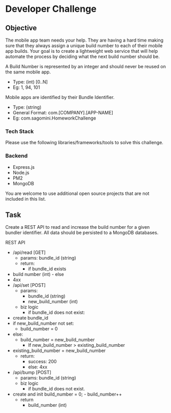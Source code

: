 # Developer Challenge

## Objective

The mobile app team needs your help. They are having a hard time making sure that they always assign a unique build number to each of their mobile app builds.
Your goal is to create a lightweight web service that will help automate the process by deciding what the next build number should be.

A Build Number is represented by an integer and should never be reused on the same mobile app.
- Type: (int) [0..N]
- Eg: 1, 94, 101

Mobile apps are identified by their Bundle Identifier.

- Type: (string)
- General Format: com.[COMPANY].[APP-NAME]
- Eg: com.sagomini.HomeworkChallenge

### Tech Stack

Please use the following libraries/frameworks/tools to solve this challenge.

### Backend
- Express.js
- Node.js
- PM2
- MongoDB

You are welcome to use additional open source projects that are not included in this list.


## Task

Create a REST API to read and increase the build number for a given bundler identifier.
All data should be persisted to a MongoDB databases.

REST API
- /api/read [GET]
    - params: bundle_id (string)
    - return:
        - if bundle_id exists
- build number (int)
        - else
- 4xx
- /api/set [POST]
    - params:
        - bundle_id (string)
        - new_build_number (int)
    - biz logic
        - if bundle_id does not exist:
- create bundle_id
- if new_build_number not set:
    - build_number = 0
- else:
    - build_number = new_build_number
        - If new_build_number > existing_build_number
- existing_build_number = new_build_number
    - return:
        - success: 200
        - else: 4xx
- /api/bump [POST]
    - params: bundle_id (string)
    - biz logic
        - if bundle_id does not exist.
- create and init build_number = 0;
        - build_number++
    - return
        - build_number (int)